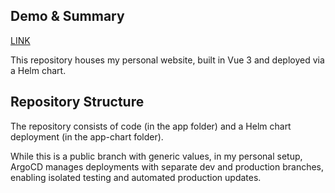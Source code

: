 ## Demo & Summary
[LINK](https://scaeangate.io)

This repository houses my personal website, built in Vue 3 and deployed via a Helm chart.

## Repository Structure
The repository consists of code (in the app folder) and a Helm chart deployment (in the app-chart folder).

While this is a public branch with generic values, in my personal setup, ArgoCD manages deployments with separate dev and production branches, enabling isolated testing and automated production updates.

